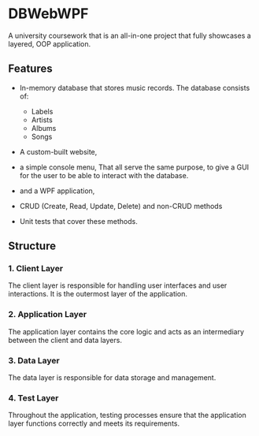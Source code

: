 # DBWebWPF
A university coursework that is an all-in-one project that fully showcases a layered, OOP application.

## Features
 * In-memory database that stores music records. The database consists of:
   * Labels
   * Artists 
   * Albums 
   * Songs
     
 * A custom-built website,
 * a simple console menu,         That all serve the same purpose, to give a GUI for the user to be able to interact with the database.
 * and a WPF application,
   
 * CRUD (Create, Read, Update, Delete) and non-CRUD methods
 * Unit tests that cover these methods.
## Structure

### 1. Client Layer

The client layer is responsible for handling user interfaces and user interactions. It is the outermost layer of the application.

### 2. Application Layer

The application layer contains the core logic and acts as an intermediary between the client and data layers.

### 3. Data Layer

The data layer is responsible for data storage and management.


### 4. Test Layer

Throughout the application, testing processes ensure that the application layer functions correctly and meets its requirements.

